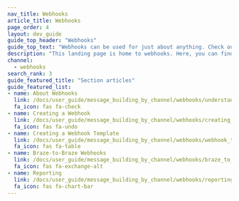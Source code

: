 ```yaml
---
nav_title: Webhooks
article_title: Webhooks
page_order: 4
layout: dev_guide
guide_top_header: "Webhooks"
guide_top_text: "Webhooks can be used for just about anything. Check out the following articles and get flexible with your sending."
description: "This landing page is home to webhooks. Here, you can find articles on creating webhooks, creating webhook templates, and Braze-to-Braze webhooks."
channel:
  - webhooks
search_rank: 3
guide_featured_title: "Section articles"
guide_featured_list:
- name: About Webhooks
  link: /docs/user_guide/message_building_by_channel/webhooks/understanding_webhooks/
  fa_icon: fas fa-check
- name: Creating a Webhook
  link: /docs/user_guide/message_building_by_channel/webhooks/creating_a_webhook/
  fa_icon: fas fa-undo
- name: Creating a Webhook Template
  link: /docs/user_guide/message_building_by_channel/webhooks/webhook_template/
  fa_icon: fas fa-table
- name: Braze-to-Braze Webhooks
  link: /docs/user_guide/message_building_by_channel/webhooks/braze_to_braze_webhooks/
  fa_icon: fas fa-exchange-alt
- name: Reporting
  link: /docs/user_guide/message_building_by_channel/webhooks/reporting/
  fa_icon: fas fa-chart-bar
---
```


